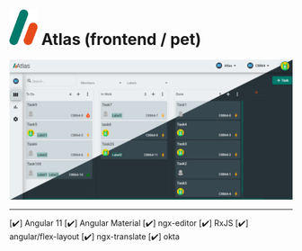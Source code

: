 # <img src="https://raw.githubusercontent.com/dream-interactive/atlas.frontend/main/src/assets/images/logo/Atlas-logo_339_5grad_Deep.svg" alt="drawing" width="50"/> Atlas (frontend / pet)

![Atlas](https://github.com/dream-interactive/atlas.frontend/raw/main/src/assets/images/board2.png) 


***

[:heavy_check_mark:] Angular 11
[:heavy_check_mark:] Angular Material
[:heavy_check_mark:] ngx-editor
[:heavy_check_mark:] RxJS
[:heavy_check_mark:] angular/flex-layout
[:heavy_check_mark:] ngx-translate
[:heavy_check_mark:] okta
